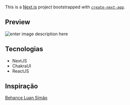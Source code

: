 
This is a [Next.js](https://nextjs.org/) project bootstrapped with [`create-next-app`](https://github.com/vercel/next.js/tree/canary/packages/create-next-app).

  
## Preview
![enter image description here](https://i.imgur.com/0celcuT.png)

## Tecnologias

 - NextJS
 - ChakraUI
 - ReactJS
 
 ## Inspiração
 [Behance Luan Simão](https://www.behance.net/gallery/126568385/Game-website-concept-home-page)
